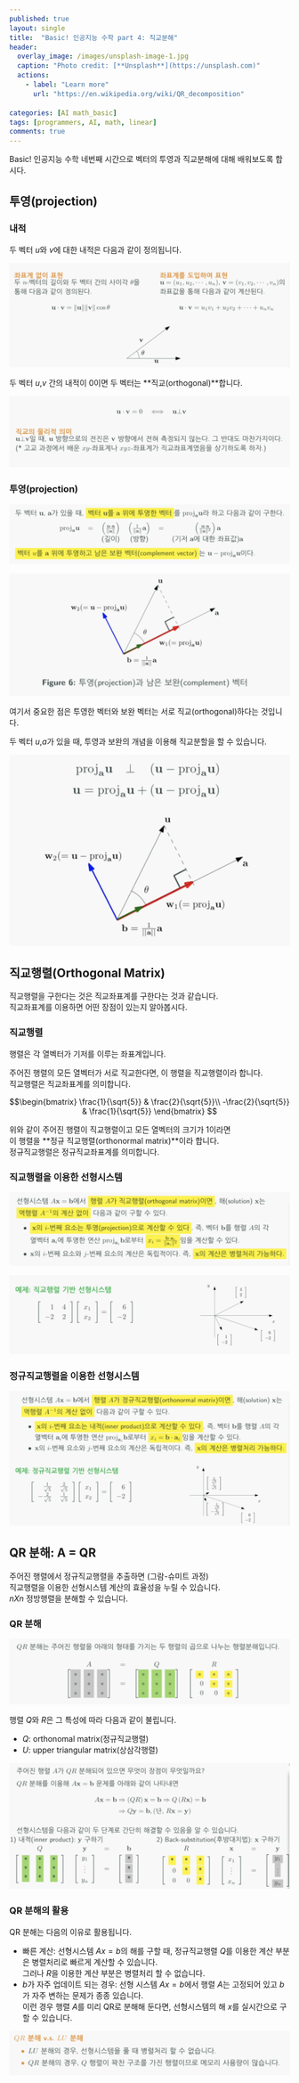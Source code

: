 ```yaml
---
published: true
layout: single
title:  "Basic! 인공지능 수학 part 4: 직교분해"
header:
  overlay_image: /images/unsplash-image-1.jpg
  caption: "Photo credit: [**Unsplash**](https://unsplash.com)"
  actions:
    - label: "Learn more"
      url: "https://en.wikipedia.org/wiki/QR_decomposition"
      
categories: [AI math_basic]
tags: [programmers, AI, math, linear]
comments: true
---
```


 Basic! 인공지능 수학 네번째 시간으로 벡터의 투영과 직교분해에 대해 배워보도록 합시다. 

## 투영(projection)

### 내적 

두 벡터 $u$와 $v$에 대한 내적은 다음과 같이 정의됩니다.  

![](/images/2020-12/orthogonal/1.png)

두 벡터 $u$,$v$ 간의 내적이 0이면 두 벡터는 **직교(orthogonal)**합니다.

![](/images/2020-12/orthogonal/2.png)

### 투영(projection)

![](/images/2020-12/orthogonal/3.png)

![](/images/2020-12/orthogonal/4.png)

여기서 중요한 점은 투영한 벡터와 보완 벡터는 서로 직교(orthogonal)하다는 것입니다.

두 벡터 $u$,$a$가 있을 때, 투영과 보완의 개념을 이용해 직교분할을 할 수 있습니다. 

![](/images/2020-12/orthogonal/5.png)

## 직교행렬(Orthogonal Matrix)

직교행렬을 구한다는 것은 직교좌표계를 구한다는 것과 같습니다.  
직교좌표계를 이용하면 어떤 장점이 있는지 알아봅시다.  

### 직교행렬

행렬은 각 열벡터가 기저를 이루는 좌표계입니다.  

주어진 행렬의 모든 열벡터가 서로 직교한다면, 이 행렬을 직교행렬이라 합니다.  
직교행렬은 직교좌표계를 의미합니다.  

$$\begin{bmatrix}
\frac{1}{\sqrt{5}} & \frac{2}{\sqrt{5}}\\
-\frac{2}{\sqrt{5}} & \frac{1}{\sqrt{5}}
\end{bmatrix}
$$

위와 같이 주어진 행렬이 직교행렬이고 모든 열벡터의 크기가 1이라면  
이 행렬을 **정규 직교행렬(orthonormal matrix)**이라 합니다.  
정규직교행렬은 정규직교좌표계를 의미합니다.  

### 직교행렬을 이용한 선형시스템

![](/images/2020-12/orthogonal/6.png)

![](/images/2020-12/orthogonal/7.png)

### 정규직교행렬을 이용한 선형시스템

![](/images/2020-12/orthogonal/8.png)

## QR 분해: A = QR

주어진 행렬에서 정규직교행렬을 추출하면 (그람-슈미트 과정)  
직교행렬을 이용한 선형시스템 계산의 효율성을 누릴 수 있습니다.  
$n X n$ 정방행렬을 분해할 수 있습니다.  

### QR 분해 

![](/images/2020-12/orthogonal/9.png)

행렬 $Q$와 $R$은 그 특성에 따라 다음과 같이 불립니다.  
* $Q$: orthonomal matrix(정규직교행렬)  
* $U$: upper triangular matrix(상삼각행렬)  

![](/images/2020-12/orthogonal/10.png)

### QR 분해의 활용

QR 분해는 다음의 이유로 활용됩니다.

* 빠른 계산: 선형시스템 $Ax = b$의 해를 구할 때, 정규직교행렬 $Q$를 이용한 계산 부분은 병렬처리로 빠르게 계산할 수 있습니다.  
그러나 $R$을 이용한 계산 부분은 병렬처리 할 수 없습니다. 
* $b$가 자주 업데이트 되는 경우: 선형 시스템 $Ax = b$에서 행렬 $A$는 고정되어 있고 $b$가 자주 변하는 문제가 종종 있습니다.  
이런 경우 행렬 $A$를 미리 QR로 분해해 둔다면, 선형시스템의 해 $x$를 실시간으로 구할 수 있습니다. 

![](/images/2020-12/orthogonal/11.png)
